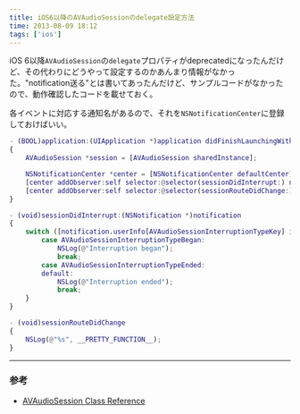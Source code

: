 ```yaml
---
title: iOS6以降のAVAudioSessionのdelegate設定方法
time: 2013-08-09 18:12
tags: ['ios']
---
```


iOS 6以降`AVAudioSession`の`delegate`プロパティがdeprecatedになったんだけど、その代わりにどうやって設定するのかあんまり情報がなかった。"notification送る"とは書いてあったんだけど、サンプルコードがなかったので、動作確認したコードを載せておく。

各イベントに対応する通知名があるので、それを`NSNotificationCenter`に登録しておけばいい。

```objc:AppDelegate.m
- (BOOL)application:(UIApplication *)application didFinishLaunchingWithOptions:(NSDictionary *)options
{
    AVAudioSession *session = [AVAudioSession sharedInstance];

    NSNotificationCenter *center = [NSNotificationCenter defaultCenter];
    [center addObserver:self selector:@selector(sessionDidInterrupt:) name:AVAudioSessionInterruptionNotification object:nil];
    [center addObserver:self selector:@selector(sessionRouteDidChange:) name:AVAudioSessionRouteChangeNotification object:nil];
}

- (void)sessionDidInterrupt:(NSNotification *)notification
{
    switch ([notification.userInfo[AVAudioSessionInterruptionTypeKey] intValue]) {
        case AVAudioSessionInterruptionTypeBegan:
            NSLog(@"Interruption began");
            break;
        case AVAudioSessionInterruptionTypeEnded:
        default:
            NSLog(@"Interruption ended");
            break;
    }
}

- (void)sessionRouteDidChange
{
    NSLog(@"%s", __PRETTY_FUNCTION__);
}
```

---

### 参考

- [AVAudioSession Class Reference](http://developer.apple.com/library/ios/documentation/AVFoundation/Reference/AVAudioSession_ClassReference/Reference/Reference.html)
